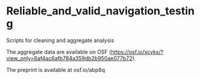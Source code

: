 # Reliable_and_valid_navigation_testing

Scripts for cleaning and aggregate analysis

The aggregate data are available on OSF (https://osf.io/xcyks/?view_only=6af4ac6afb784a359db2b950ae077b72).

The preprint is available at osf.io/abp8q
